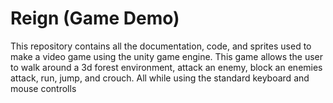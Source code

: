 # Reign (Game Demo)
This repository contains all the documentation, code, and sprites used to make a video game using the unity game engine. This game allows the user to walk around a 3d forest environment, attack an enemy, block an enemies attack, run, jump, and crouch. All while using the standard keyboard and mouse controlls

